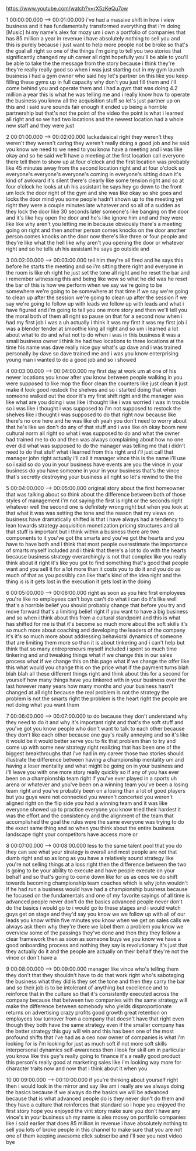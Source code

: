 https://www.youtube.com/watch?v=rX5zKeQu7ow

1 00:00:00.000 --\> 00:01:00.000 i've had a massive shift in how i view
business and it has fundamentally transformed everything that i'm doing
\[Music\] hi my name's alex for mozy um i own a portfolio of companies
that has 85 million a year in revenue i have absolutely nothing to sell
you and this is purely because i just want to help more people not be
broke so that's the goal all right so one of the things i'm going to
tell you two stories that significantly changed my uh career all right
hopefully you'll be able to you'll be able to take the the message from
the story because i think they're they're really really good so when i
was just starting out in my gym launch business i had a gym owner who
said hey let's partner on this like you keep filling these gyms up in
full capacity why don't you just fill them and i'll come behind you and
operate them and i had a gym that was doing 4.2 million a year this is
what he was telling me and i really know how to operate the business you
know all the acquisition stuff so let's just partner up on this and i
said sure sounds fair enough it ended up being a horrible partnership
but that's not the point of the video the point is what i learned all
right and so we had two locations and the newest location had a whole
new staff and they were just

2 00:01:00.000 --\> 00:02:00.000 lackadaisical right they weren't they
weren't they weren't caring they weren't really doing a good job and he
said you know we need to we need to you know have a meeting and i was
like okay and so he said we'll have a meeting at the first location call
everyone there tell them to show up at four o'clock and the first
location was probably like 45 minutes away from the second location
right and at four o'clock so everyone's everyone's everyone's coming in
everyone's sitting down it's kind of awkward it's silent there's clearly
like some tension right and so at four o'clock he looks at uh his
assistant he says hey go down to the front um lock the door right of the
gym and she was like okay so she goes and locks the door mind you some
people hadn't shown up to the meeting yet right they were a couple
minutes late whatever and so all of a sudden as they lock the door like
30 seconds later someone's like banging on the door and it's like hey
open the door and he's like ignore him and and they were like like why
aren't you letting me in because obviously there's a meeting going on
right and then another person comes knocks on the door another person
comes knocks on the door now there's like three or four people and
they're like what the hell like why aren't you opening the door or
whatever right and so he tells uh his assistant he says go outside and

3 00:02:00.000 --\> 00:03:00.000 tell him they're all fired and he says
this before he starts the meeting and so i'm sitting there right and
everyone in the room is like oh right he just set the tone all right and
he reset the bar and i remember witnessing this and being like wow so
what he did was he reset the bar of this is how we perform when we say
we're going to be somewhere we're going to be somewhere at that time if
we say we're going to clean up after the session we're going to clean up
after the session if we say we're going to follow up with leads we
follow up with leads and what i have figured and i'm going to tell you
one more story and then we'll tell you the moral both of them all right
so pause on that for a second now when i had my first job i was a uh
actually i think it was my first it was my first job i was a blender
tender at smoothie king all right and so um i learned a lot about what
to do and what not to do when i was in this business it was a small
business owner i think he had two locations to three locations at the
time his name was dave really nice guy what's up dave and i was trained
personally by dave so dave trained me and i was you know enterprising
young man i wanted to do a good job and so i showed

4 00:03:00.000 --\> 00:04:00.000 my first day at work um at one of his
newer locations you know after you know between people walking in you
were supposed to like mop the floor clean the counters like just clean
it just make it look good restock the shelves and so i started doing
that when someone walked out the door it's my first shift right and the
manager was like what are you doing i was like i thought like i was
worried i was in trouble so i was like i thought i was supposed to i'm
not supposed to restock the shelves like i thought i was supposed to do
that right now because like there's no one here and he was like oh yeah
you don't need to worry about that he's like we don't do any of that
stuff and i was like oh okay boom new cultural norm all right so what i
was supposed to do and what the owner had trained me to do and then was
always complaining about how no one ever did what was supposed to do the
manager was telling me that i didn't need to do that stuff what i
learned from this right and i'll just call that manager john right
actually i'll call it manager vince this is the name i'll use so i said
so do you in your business have events are you the vince in your
business do you have someone in your in your business that's the vince
that's secretly destroying your business all right so let's rewind to
the the

5 00:04:00.000 --\> 00:05:00.000 original story about the first
homeowner that was talking about so think about the difference between
both of those styles of management i'm not saying the first is right or
the seconds right whatever well the second one is definitely wrong right
but when you look at that what it was was setting the tone and the
reason that my views on business have dramatically shifted is that i
have always had a tendency to lean towards strategy acquisition
monetization pricing structures and all that stuff is important but i
think within a business there are two components to it you've got the
smarts and you've got the hearts and you have to have both and i think
that most people overestimate the importance of smarts myself included
and i think that there's a lot to do with the hearts because business
strategy overarchingly is not that complex like you really think about
it right it's like you got to find something that's good that people
want and you sell it for a lot more than it costs you to do it and you
do as much of that as you possibly can like that's kind of the idea
right and the thing is is it gets lost in the execution it gets lost in
the doing

6 00:05:00.000 --\> 00:06:00.000 right as soon as you hire first
employees you're like no employees can't boys can't do what i can do
it's like well that's a horrible belief you should probably change that
before you try and move forward that's a limiting belief right if you
want to have a big business and so when i think about this from a
cultural standpoint and this is what has shifted for me is that it's
become so much more about the soft skills it's so much more about
coaching and developing the leaders of the company it's it's so much
more about addressing behavioral dynamics of someone that are limiting
them more so than it is about tinkering and i can't help but think that
so many entrepreneurs myself included i spent so much time tinkering and
and tweaking things what if we change this in our sales process what if
we change this on this page what if we change the offer like this what
would you change this on the price what if the payment turns blah blah
blah all these different things right and think about this for a second
for yourself how many things have you tinkered with in your business
over the last however many years how many months and your business
hasn't changed at all right because the real problem is not the strategy
the problem is not the smarts right the problem is the heart right the
people are not doing what you want them

7 00:06:00.000 --\> 00:07:00.000 to do because they don't understand why
they need to do it and why it's important right and that's the soft
stuff and you've got you know people who don't want to talk to each
other because they don't like each other because one guy's really
annoying and so it's like it would be it would better serve you to fix
that problem than to try and come up with some new strategy right
realizing that has been one of the biggest breakthroughs that i've had
in my career those two stories should illustrate the difference between
having a championship mentality um and having a loser mentality and what
might be going on in your business and i'll leave you with one more
story really quickly so if any of you has ever been on a championship
team right if you've ever played in a sports uh arena or whatever and
you've been on a winning team you've been a losing team right and you've
probably been on a losing than a lot of good players but you guys were
not connected you weren't concerted you weren't aligned right on the
flip side you had a winning team and it was like everyone showed up to
practice everyone you know tried their hardest it was the effort and the
consistency and the alignment of the team that accomplished the goal the
rules were the same everyone was trying to do the exact same thing and
so when you think about the entire business landscape right your
competitors have access more or

8 00:07:00.000 --\> 00:08:00.000 less to the same talent pool that you
do they can see what your strategy is overall and most people are not
that dumb right and so as long as you have a relatively sound strategy
like you're not selling things at a loss right then the difference
between the two is going to be your ability to execute and have people
execute on your behalf and so that's going to come down like for us as
ceos we do shift towards becoming championship team coaches which is why
john wouldn't if he had run a business would have had a championship
business because he focused on the fundamentals and one of my favorite
sayings of all time is advanced people never don't do the basics
advanced people never don't do the basics i would go to i would go to
these stages and i would watch guys get on stage and they'd say you know
we we follow up with all of our leads you know within five minutes you
know when we get on sales calls we always ask them why they're there we
label them a problem you know we overview some of the passings they've
done and then they they follow a clear framework then as soon as someone
buys we you know we have a good onboarding process and nothing they say
is revolutionary it's just that they actually do it and the people are
actually on their behalf they're not the vince or don't have a

9 00:08:00.000 --\> 00:09:00.000 manager like vince who's telling them
they don't that they shouldn't have to do that work right who's
sabotaging the business what they did is they set the tone and then they
carry the bar and so their job is to be intolerant of anything but
excellence and to reinforce that in the culture so that it's
consistently executed across the company because that between two
companies with the same strategy will make the difference between
somebody who yields disproportionate returns on advertising crazy
profits good growth great retention on employees low turnover from a
company that doesn't have that right even though they both have the same
strategy even if the smaller company has the better strategy this guy
will win and this has been one of the most profound shifts that i've had
as a ceo now owner of companies is what i'm looking for is i'm looking
for just as much soft if not more soft skills interpersonal dynamics
self-awareness then i look for skill um in particular you know like this
guy's really going to finance it's a really good product this person's
really good at marketing sales like i'm looking way more for character
traits now and now that i think about it when you

10 00:09:00.000 --\> 00:10:00.000 if you're thinking about yourself
right then i would look in the mirror and say like am i really are we
always doing the basics because if we always do the basics we will be
advanced because that is what advanced people do is they never don't do
them and they have a culture that reinforces that standard so i hope you
enjoyed the first story hope you enjoyed the vint story make sure you
don't have any vince's in your business uh my name is alex mosey on
portfolio companies like i said earlier that does 85 million in revenue
i have absolutely nothing to sell you lots of broke people in this
channel to make sure that you are not one of them keeping awesome click
subscribe and i'll see you next video bye
